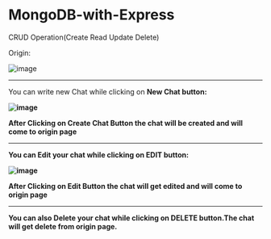 # MongoDB-with-Express
CRUD Operation(Create Read Update Delete)

Origin:

![image](https://github.com/user-attachments/assets/c0379eb2-bc81-40a3-9407-6fdf73b3de43)
<hr>
You can write new Chat while clicking on <b>New Chat<b> button:

![image](https://github.com/user-attachments/assets/5ca0ee97-0845-44e2-aa55-8355f1ef0e3d)

After Clicking on Create Chat Button the chat will be created and will come to origin page
<hr>
You can Edit your chat while clicking on <b>EDIT<b> button:<br>

![image](https://github.com/user-attachments/assets/01395b6a-3146-443c-ac90-a6fcf4d52759)

After Clicking on Edit Button the chat will get edited and will come to origin page
<hr>

You can also Delete your chat while clicking on <b>DELETE<b> button.The chat will get delete from origin page.

